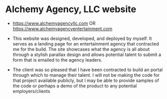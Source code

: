 # Alchemy Agency, LLC website
- https://www.alchemyagencyllc.com OR https://www.alchemyagencyentertainment.com

- This website was designed, developed, and deployed by myself.  It serves as a landing page for an entertainment agency that contracted me for the build.  The site showcases what the agency is all about through a stylish parallax design and allows potential talent to submit a form that is emailed to the agency leaders.
- The client was so pleased that I have been contracted to build an portal through which to manage their talent.  I will not be making the code for that project available publicly, but I may be able to provide samples of the code or perhaps a demo of the product to any potential employers/clients
